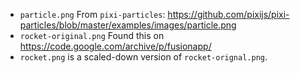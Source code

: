 
* `particle.png`
  From `pixi-particles`: https://github.com/pixijs/pixi-particles/blob/master/examples/images/particle.png
* `rocket-original.png`
  Found this on https://code.google.com/archive/p/fusionapp/
* `rocket.png` is a scaled-down version of `rocket-orignal.png`.
